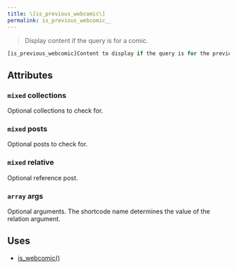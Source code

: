```yaml
---
title: \[is_previous_webcomic\]
permalink: is_previous_webcomic__
---
```


> Display content if the query is for a comic.

```php
[is_previous_webcomic]Content to display if the query is for the previous comic.[/is_previous_webcomic]
```

## Attributes

### `mixed` collections
Optional collections to check for.

### `mixed` posts
Optional posts to check for.

### `mixed` relative
Optional reference post.

### `array` args
Optional arguments. The shortcode name determines the
value of the relation argument.

## Uses
- [is_webcomic()](is_webcomic())
